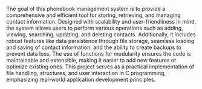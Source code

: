 The goal of this phonebook management system is to provide a comprehensive and efficient tool for storing, retrieving, and managing contact information. Designed with scalability and user-friendliness in mind, the system allows users to perform various operations such as adding, viewing, searching, updating, and deleting contacts. Additionally, it includes robust features like data persistence through file storage, seamless loading and saving of contact information, and the ability to create backups to prevent data loss. The use of functions for modularity ensures the code is maintainable and extensible, making it easier to add new features or optimize existing ones. This project serves as a practical implementation of file handling, structures, and user interaction in C programming, emphasizing real-world application development principles.
